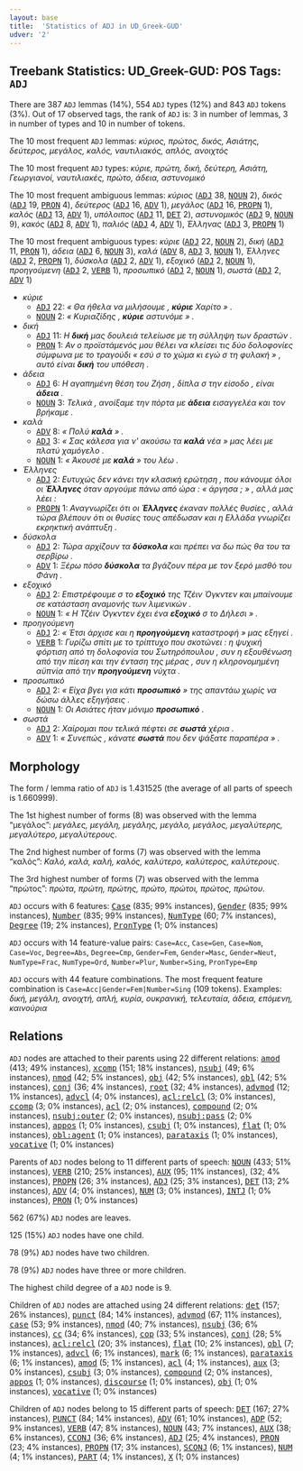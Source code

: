 ```yaml
---
layout: base
title:  'Statistics of ADJ in UD_Greek-GUD'
udver: '2'
---
```


## Treebank Statistics: UD_Greek-GUD: POS Tags: `ADJ`

There are 387 `ADJ` lemmas (14%), 554 `ADJ` types (12%) and 843 `ADJ` tokens (3%).
Out of 17 observed tags, the rank of `ADJ` is: 3 in number of lemmas, 3 in number of types and 10 in number of tokens.

The 10 most frequent `ADJ` lemmas: <em>κύριος, πρώτος, δικός, Ασιάτης, δεύτερος, μεγάλος, καλός, ναυτιλιακός, απλός, ανοιχτός</em>

The 10 most frequent `ADJ` types:  <em>κύριε, πρώτη, δική, δεύτερη, Ασιάτη, Γεωργιανοί, ναυτιλιακές, πρώτο, άδεια, αστυνομικό</em>

The 10 most frequent ambiguous lemmas: <em>κύριος</em> (<tt><a href="el_gud-pos-ADJ.html">ADJ</a></tt> 38, <tt><a href="el_gud-pos-NOUN.html">NOUN</a></tt> 2), <em>δικός</em> (<tt><a href="el_gud-pos-ADJ.html">ADJ</a></tt> 19, <tt><a href="el_gud-pos-PRON.html">PRON</a></tt> 4), <em>δεύτερος</em> (<tt><a href="el_gud-pos-ADJ.html">ADJ</a></tt> 16, <tt><a href="el_gud-pos-ADV.html">ADV</a></tt> 1), <em>μεγάλος</em> (<tt><a href="el_gud-pos-ADJ.html">ADJ</a></tt> 16, <tt><a href="el_gud-pos-PROPN.html">PROPN</a></tt> 1), <em>καλός</em> (<tt><a href="el_gud-pos-ADJ.html">ADJ</a></tt> 13, <tt><a href="el_gud-pos-ADV.html">ADV</a></tt> 1), <em>υπόλοιπος</em> (<tt><a href="el_gud-pos-ADJ.html">ADJ</a></tt> 11, <tt><a href="el_gud-pos-DET.html">DET</a></tt> 2), <em>αστυνομικός</em> (<tt><a href="el_gud-pos-ADJ.html">ADJ</a></tt> 9, <tt><a href="el_gud-pos-NOUN.html">NOUN</a></tt> 9), <em>κακός</em> (<tt><a href="el_gud-pos-ADJ.html">ADJ</a></tt> 8, <tt><a href="el_gud-pos-ADV.html">ADV</a></tt> 1), <em>παλιός</em> (<tt><a href="el_gud-pos-ADJ.html">ADJ</a></tt> 4, <tt><a href="el_gud-pos-ADV.html">ADV</a></tt> 1), <em>Έλληνας</em> (<tt><a href="el_gud-pos-ADJ.html">ADJ</a></tt> 3, <tt><a href="el_gud-pos-PROPN.html">PROPN</a></tt> 1)

The 10 most frequent ambiguous types:  <em>κύριε</em> (<tt><a href="el_gud-pos-ADJ.html">ADJ</a></tt> 22, <tt><a href="el_gud-pos-NOUN.html">NOUN</a></tt> 2), <em>δική</em> (<tt><a href="el_gud-pos-ADJ.html">ADJ</a></tt> 11, <tt><a href="el_gud-pos-PRON.html">PRON</a></tt> 1), <em>άδεια</em> (<tt><a href="el_gud-pos-ADJ.html">ADJ</a></tt> 6, <tt><a href="el_gud-pos-NOUN.html">NOUN</a></tt> 3), <em>καλά</em> (<tt><a href="el_gud-pos-ADV.html">ADV</a></tt> 8, <tt><a href="el_gud-pos-ADJ.html">ADJ</a></tt> 3, <tt><a href="el_gud-pos-NOUN.html">NOUN</a></tt> 1), <em>Έλληνες</em> (<tt><a href="el_gud-pos-ADJ.html">ADJ</a></tt> 2, <tt><a href="el_gud-pos-PROPN.html">PROPN</a></tt> 1), <em>δύσκολα</em> (<tt><a href="el_gud-pos-ADJ.html">ADJ</a></tt> 2, <tt><a href="el_gud-pos-ADV.html">ADV</a></tt> 1), <em>εξοχικό</em> (<tt><a href="el_gud-pos-ADJ.html">ADJ</a></tt> 2, <tt><a href="el_gud-pos-NOUN.html">NOUN</a></tt> 1), <em>προηγούμενη</em> (<tt><a href="el_gud-pos-ADJ.html">ADJ</a></tt> 2, <tt><a href="el_gud-pos-VERB.html">VERB</a></tt> 1), <em>προσωπικό</em> (<tt><a href="el_gud-pos-ADJ.html">ADJ</a></tt> 2, <tt><a href="el_gud-pos-NOUN.html">NOUN</a></tt> 1), <em>σωστά</em> (<tt><a href="el_gud-pos-ADJ.html">ADJ</a></tt> 2, <tt><a href="el_gud-pos-ADV.html">ADV</a></tt> 1)


* <em>κύριε</em>
  * <tt><a href="el_gud-pos-ADJ.html">ADJ</a></tt> 22: <em>« Θα ήθελα να μιλήσουμε , <b>κύριε</b> Χαρίτο » .</em>
  * <tt><a href="el_gud-pos-NOUN.html">NOUN</a></tt> 2: <em>« Κυριαζίδης , <b>κύριε</b> αστυνόμε » .</em>
* <em>δική</em>
  * <tt><a href="el_gud-pos-ADJ.html">ADJ</a></tt> 11: <em>Η <b>δική</b> μας δουλειά τελείωσε με τη σύλληψη των δραστών .</em>
  * <tt><a href="el_gud-pos-PRON.html">PRON</a></tt> 1: <em>Αν ο προϊστάμενός μου θέλει να κλείσει τις δύο δολοφονίες σύμφωνα με το τραγούδι « εσύ σ το χώμα κι εγώ σ τη φυλακή » , αυτό είναι <b>δική</b> του υπόθεση .</em>
* <em>άδεια</em>
  * <tt><a href="el_gud-pos-ADJ.html">ADJ</a></tt> 6: <em>Η αγαπημένη θέση του Ζήση , δίπλα σ την είσοδο , είναι <b>άδεια</b> .</em>
  * <tt><a href="el_gud-pos-NOUN.html">NOUN</a></tt> 3: <em>Τελικά , ανοίξαμε την πόρτα με <b>άδεια</b> εισαγγελέα και τον βρήκαμε .</em>
* <em>καλά</em>
  * <tt><a href="el_gud-pos-ADV.html">ADV</a></tt> 8: <em>« Πολύ <b>καλά</b> » .</em>
  * <tt><a href="el_gud-pos-ADJ.html">ADJ</a></tt> 3: <em>« Σας κάλεσα για ν' ακούσω τα <b>καλά</b> νέα » μας λέει με πλατύ χαμόγελο .</em>
  * <tt><a href="el_gud-pos-NOUN.html">NOUN</a></tt> 1: <em>« Άκουσέ με <b>καλά</b> » του λέω .</em>
* <em>Έλληνες</em>
  * <tt><a href="el_gud-pos-ADJ.html">ADJ</a></tt> 2: <em>Ευτυχώς δεν κάνει την κλασική ερώτηση , που κάνουμε όλοι οι <b>Έλληνες</b> όταν αργούμε πάνω από ώρα : « άργησα ; » , αλλά μας λέει :</em>
  * <tt><a href="el_gud-pos-PROPN.html">PROPN</a></tt> 1: <em>Αναγνωρίζει ότι οι <b>Έλληνες</b> έκαναν πολλές θυσίες , αλλά τώρα βλέπουν ότι οι θυσίες τους απέδωσαν και η Ελλάδα γνωρίζει εκρηκτική ανάπτυξη .</em>
* <em>δύσκολα</em>
  * <tt><a href="el_gud-pos-ADJ.html">ADJ</a></tt> 2: <em>Τώρα αρχίζουν τα <b>δύσκολα</b> και πρέπει να δω πώς θα του τα σερβίρω .</em>
  * <tt><a href="el_gud-pos-ADV.html">ADV</a></tt> 1: <em>Ξέρω πόσο <b>δύσκολα</b> τα βγάζουν πέρα με τον ξερό μισθό του Φάνη .</em>
* <em>εξοχικό</em>
  * <tt><a href="el_gud-pos-ADJ.html">ADJ</a></tt> 2: <em>Επιστρέφουμε σ το <b>εξοχικό</b> της Τζέιν Όγκντεν και μπαίνουμε σε κατάσταση αναμονής των λιμενικών .</em>
  * <tt><a href="el_gud-pos-NOUN.html">NOUN</a></tt> 1: <em>« Η Τζέιν Όγκντεν έχει ένα <b>εξοχικό</b> σ το Δήλεσι » .</em>
* <em>προηγούμενη</em>
  * <tt><a href="el_gud-pos-ADJ.html">ADJ</a></tt> 2: <em>« Έτσι άρχισε και η <b>προηγούμενη</b> καταστροφή » μας εξηγεί .</em>
  * <tt><a href="el_gud-pos-VERB.html">VERB</a></tt> 1: <em>Γυρίζω σπίτι με το τρίπτυχο που σκοτώνει : η ψυχική φόρτιση από τη δολοφονία του Σωτηρόπουλου , συν η εξουθένωση από την πίεση και την ένταση της μέρας , συν η κληρονομημένη αϋπνία από την <b>προηγούμενη</b> νύχτα .</em>
* <em>προσωπικό</em>
  * <tt><a href="el_gud-pos-ADJ.html">ADJ</a></tt> 2: <em>« Είχα βγει για κάτι <b>προσωπικό</b> » της απαντάω χωρίς να δώσω άλλες εξηγήσεις .</em>
  * <tt><a href="el_gud-pos-NOUN.html">NOUN</a></tt> 1: <em>Οι Ασιάτες ήταν μόνιμο <b>προσωπικό</b> .</em>
* <em>σωστά</em>
  * <tt><a href="el_gud-pos-ADJ.html">ADJ</a></tt> 2: <em>Χαίρομαι που τελικά πέφτει σε <b>σωστά</b> χέρια .</em>
  * <tt><a href="el_gud-pos-ADV.html">ADV</a></tt> 1: <em>« Συνεπώς , κάνατε <b>σωστά</b> που δεν ψάξατε παραπέρα » .</em>

## Morphology

The form / lemma ratio of `ADJ` is 1.431525 (the average of all parts of speech is 1.660999).

The 1st highest number of forms (8) was observed with the lemma “μεγάλος”: <em>μεγάλες, μεγάλη, μεγάλης, μεγάλο, μεγάλος, μεγαλύτερης, μεγαλύτερο, μεγαλύτερους</em>.

The 2nd highest number of forms (7) was observed with the lemma “καλός”: <em>Καλό, καλά, καλή, καλός, καλύτερο, καλύτερος, καλύτερους</em>.

The 3rd highest number of forms (7) was observed with the lemma “πρώτος”: <em>πρώτα, πρώτη, πρώτης, πρώτο, πρώτοι, πρώτος, πρώτου</em>.

`ADJ` occurs with 6 features: <tt><a href="el_gud-feat-Case.html">Case</a></tt> (835; 99% instances), <tt><a href="el_gud-feat-Gender.html">Gender</a></tt> (835; 99% instances), <tt><a href="el_gud-feat-Number.html">Number</a></tt> (835; 99% instances), <tt><a href="el_gud-feat-NumType.html">NumType</a></tt> (60; 7% instances), <tt><a href="el_gud-feat-Degree.html">Degree</a></tt> (19; 2% instances), <tt><a href="el_gud-feat-PronType.html">PronType</a></tt> (1; 0% instances)

`ADJ` occurs with 14 feature-value pairs: `Case=Acc`, `Case=Gen`, `Case=Nom`, `Case=Voc`, `Degree=Abs`, `Degree=Cmp`, `Gender=Fem`, `Gender=Masc`, `Gender=Neut`, `NumType=Frac`, `NumType=Ord`, `Number=Plur`, `Number=Sing`, `PronType=Emp`

`ADJ` occurs with 44 feature combinations.
The most frequent feature combination is `Case=Acc|Gender=Fem|Number=Sing` (109 tokens).
Examples: <em>δική, μεγάλη, ανοιχτή, απλή, κυρία, ουκρανική, τελευταία, άδεια, επόμενη, καινούρια</em>


## Relations

`ADJ` nodes are attached to their parents using 22 different relations: <tt><a href="el_gud-dep-amod.html">amod</a></tt> (413; 49% instances), <tt><a href="el_gud-dep-xcomp.html">xcomp</a></tt> (151; 18% instances), <tt><a href="el_gud-dep-nsubj.html">nsubj</a></tt> (49; 6% instances), <tt><a href="el_gud-dep-nmod.html">nmod</a></tt> (42; 5% instances), <tt><a href="el_gud-dep-obj.html">obj</a></tt> (42; 5% instances), <tt><a href="el_gud-dep-obl.html">obl</a></tt> (42; 5% instances), <tt><a href="el_gud-dep-conj.html">conj</a></tt> (36; 4% instances), <tt><a href="el_gud-dep-root.html">root</a></tt> (32; 4% instances), <tt><a href="el_gud-dep-advmod.html">advmod</a></tt> (12; 1% instances), <tt><a href="el_gud-dep-advcl.html">advcl</a></tt> (4; 0% instances), <tt><a href="el_gud-dep-acl-relcl.html">acl:relcl</a></tt> (3; 0% instances), <tt><a href="el_gud-dep-ccomp.html">ccomp</a></tt> (3; 0% instances), <tt><a href="el_gud-dep-acl.html">acl</a></tt> (2; 0% instances), <tt><a href="el_gud-dep-compound.html">compound</a></tt> (2; 0% instances), <tt><a href="el_gud-dep-nsubj-outer.html">nsubj:outer</a></tt> (2; 0% instances), <tt><a href="el_gud-dep-nsubj-pass.html">nsubj:pass</a></tt> (2; 0% instances), <tt><a href="el_gud-dep-appos.html">appos</a></tt> (1; 0% instances), <tt><a href="el_gud-dep-csubj.html">csubj</a></tt> (1; 0% instances), <tt><a href="el_gud-dep-flat.html">flat</a></tt> (1; 0% instances), <tt><a href="el_gud-dep-obl-agent.html">obl:agent</a></tt> (1; 0% instances), <tt><a href="el_gud-dep-parataxis.html">parataxis</a></tt> (1; 0% instances), <tt><a href="el_gud-dep-vocative.html">vocative</a></tt> (1; 0% instances)

Parents of `ADJ` nodes belong to 11 different parts of speech: <tt><a href="el_gud-pos-NOUN.html">NOUN</a></tt> (433; 51% instances), <tt><a href="el_gud-pos-VERB.html">VERB</a></tt> (210; 25% instances), <tt><a href="el_gud-pos-AUX.html">AUX</a></tt> (95; 11% instances),  (32; 4% instances), <tt><a href="el_gud-pos-PROPN.html">PROPN</a></tt> (26; 3% instances), <tt><a href="el_gud-pos-ADJ.html">ADJ</a></tt> (25; 3% instances), <tt><a href="el_gud-pos-DET.html">DET</a></tt> (13; 2% instances), <tt><a href="el_gud-pos-ADV.html">ADV</a></tt> (4; 0% instances), <tt><a href="el_gud-pos-NUM.html">NUM</a></tt> (3; 0% instances), <tt><a href="el_gud-pos-INTJ.html">INTJ</a></tt> (1; 0% instances), <tt><a href="el_gud-pos-PRON.html">PRON</a></tt> (1; 0% instances)

562 (67%) `ADJ` nodes are leaves.

125 (15%) `ADJ` nodes have one child.

78 (9%) `ADJ` nodes have two children.

78 (9%) `ADJ` nodes have three or more children.

The highest child degree of a `ADJ` node is 9.

Children of `ADJ` nodes are attached using 24 different relations: <tt><a href="el_gud-dep-det.html">det</a></tt> (157; 26% instances), <tt><a href="el_gud-dep-punct.html">punct</a></tt> (84; 14% instances), <tt><a href="el_gud-dep-advmod.html">advmod</a></tt> (67; 11% instances), <tt><a href="el_gud-dep-case.html">case</a></tt> (53; 9% instances), <tt><a href="el_gud-dep-nmod.html">nmod</a></tt> (40; 7% instances), <tt><a href="el_gud-dep-nsubj.html">nsubj</a></tt> (36; 6% instances), <tt><a href="el_gud-dep-cc.html">cc</a></tt> (34; 6% instances), <tt><a href="el_gud-dep-cop.html">cop</a></tt> (33; 5% instances), <tt><a href="el_gud-dep-conj.html">conj</a></tt> (28; 5% instances), <tt><a href="el_gud-dep-acl-relcl.html">acl:relcl</a></tt> (20; 3% instances), <tt><a href="el_gud-dep-flat.html">flat</a></tt> (10; 2% instances), <tt><a href="el_gud-dep-obl.html">obl</a></tt> (7; 1% instances), <tt><a href="el_gud-dep-advcl.html">advcl</a></tt> (6; 1% instances), <tt><a href="el_gud-dep-mark.html">mark</a></tt> (6; 1% instances), <tt><a href="el_gud-dep-parataxis.html">parataxis</a></tt> (6; 1% instances), <tt><a href="el_gud-dep-amod.html">amod</a></tt> (5; 1% instances), <tt><a href="el_gud-dep-acl.html">acl</a></tt> (4; 1% instances), <tt><a href="el_gud-dep-aux.html">aux</a></tt> (3; 0% instances), <tt><a href="el_gud-dep-csubj.html">csubj</a></tt> (3; 0% instances), <tt><a href="el_gud-dep-compound.html">compound</a></tt> (2; 0% instances), <tt><a href="el_gud-dep-appos.html">appos</a></tt> (1; 0% instances), <tt><a href="el_gud-dep-discourse.html">discourse</a></tt> (1; 0% instances), <tt><a href="el_gud-dep-obj.html">obj</a></tt> (1; 0% instances), <tt><a href="el_gud-dep-vocative.html">vocative</a></tt> (1; 0% instances)

Children of `ADJ` nodes belong to 15 different parts of speech: <tt><a href="el_gud-pos-DET.html">DET</a></tt> (167; 27% instances), <tt><a href="el_gud-pos-PUNCT.html">PUNCT</a></tt> (84; 14% instances), <tt><a href="el_gud-pos-ADV.html">ADV</a></tt> (61; 10% instances), <tt><a href="el_gud-pos-ADP.html">ADP</a></tt> (52; 9% instances), <tt><a href="el_gud-pos-VERB.html">VERB</a></tt> (47; 8% instances), <tt><a href="el_gud-pos-NOUN.html">NOUN</a></tt> (43; 7% instances), <tt><a href="el_gud-pos-AUX.html">AUX</a></tt> (38; 6% instances), <tt><a href="el_gud-pos-CCONJ.html">CCONJ</a></tt> (36; 6% instances), <tt><a href="el_gud-pos-ADJ.html">ADJ</a></tt> (25; 4% instances), <tt><a href="el_gud-pos-PRON.html">PRON</a></tt> (23; 4% instances), <tt><a href="el_gud-pos-PROPN.html">PROPN</a></tt> (17; 3% instances), <tt><a href="el_gud-pos-SCONJ.html">SCONJ</a></tt> (6; 1% instances), <tt><a href="el_gud-pos-NUM.html">NUM</a></tt> (4; 1% instances), <tt><a href="el_gud-pos-PART.html">PART</a></tt> (4; 1% instances), <tt><a href="el_gud-pos-X.html">X</a></tt> (1; 0% instances)

